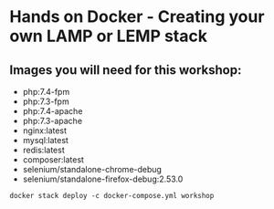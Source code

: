 # Hands on Docker - Creating your own LAMP or LEMP stack

## Images you will need for this workshop:
* php:7.4-fpm
* php:7.3-fpm
* php:7.4-apache
* php:7.3-apache
* nginx:latest
* mysql:latest
* redis:latest
* composer:latest
* selenium/standalone-chrome-debug
* selenium/standalone-firefox-debug:2.53.0

```docker stack deploy -c docker-compose.yml workshop```

